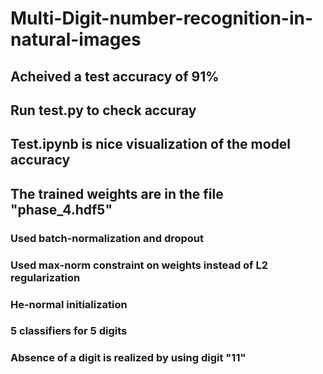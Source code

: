 # Multi-Digit-number-recognition-in-natural-images

## Acheived a test accuracy of 91%
## Run test.py to check accuray
## Test.ipynb is nice visualization of the model accuracy
## The trained weights are in the file "phase_4.hdf5"

### Used batch-normalization and dropout
### Used max-norm constraint on weights instead of L2 regularization
### He-normal initialization
### 5 classifiers for 5 digits
### Absence of a digit is realized by using digit "11"

